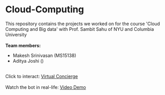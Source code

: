 # Cloud-Computing
This repository contains the projects we worked on for the course 'Cloud Computing and Big data' with Prof. Sambit Sahu of NYU and Columbia University<br><br>
<strong>Team members:</strong>
- Makesh Srinivasan (MS15138)
- Aditya Joshi ()
<br><br>


Click to interact: <a href="http://ccbd-hw1.s3-website-us-east-1.amazonaws.com">Virtual Concierge</a>
<br><br>
Watch the bot in real-life: <a href="">Video Demo</a>

